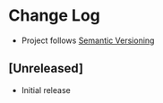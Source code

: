 # Change Log
- Project follows [Semantic Versioning](http://semver.org/)

## [Unreleased]
- Initial release



